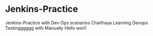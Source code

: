 # Jenkins-Practice
Jenkins-Practice with Dev Ops scenarios
Chaithaya Learning Devops 
Testingggggg with Manually
Hello worl!
